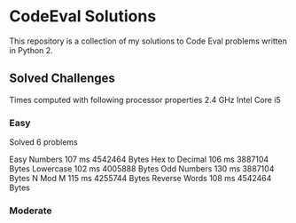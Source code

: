 # CodeEval Solutions

This repository is a collection of my solutions to Code Eval problems written in Python 2.

## Solved Challenges

Times computed with following processor properties 2.4 GHz Intel Core i5

### Easy

Solved 6 problems

  Easy Numbers  107 ms  4542464 Bytes
  Hex to Decimal  106 ms  3887104 Bytes
  Lowercase  102 ms  4005888 Bytes
  Odd Numbers  130 ms  3887104 Bytes
  N Mod M  115 ms  4255744 Bytes
  Reverse Words  108 ms  4542464 Bytes


### Moderate